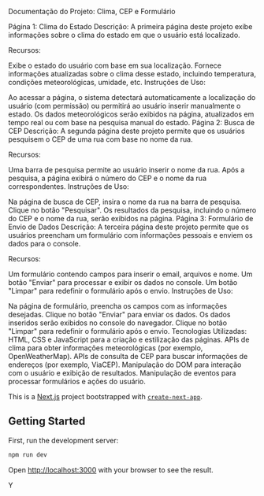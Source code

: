 Documentação do Projeto: Clima, CEP e Formulário


Página 1: Clima do Estado
Descrição:
A primeira página deste projeto exibe informações sobre o clima do estado em que o usuário está localizado.

Recursos:

Exibe o estado do usuário com base em sua localização.
Fornece informações atualizadas sobre o clima desse estado, incluindo temperatura, condições meteorológicas, umidade, etc.
Instruções de Uso:

Ao acessar a página, o sistema detectará automaticamente a localização do usuário (com permissão) ou permitirá ao usuário inserir manualmente o estado.
Os dados meteorológicos serão exibidos na página, atualizados em tempo real ou com base na pesquisa manual do estado.
Página 2: Busca de CEP
Descrição:
A segunda página deste projeto permite que os usuários pesquisem o CEP de uma rua com base no nome da rua.

Recursos:

Uma barra de pesquisa permite ao usuário inserir o nome da rua.
Após a pesquisa, a página exibirá o número do CEP e o nome da rua correspondentes.
Instruções de Uso:

Na página de busca de CEP, insira o nome da rua na barra de pesquisa.
Clique no botão "Pesquisar".
Os resultados da pesquisa, incluindo o número do CEP e o nome da rua, serão exibidos na página.
Página 3: Formulário de Envio de Dados
Descrição:
A terceira página deste projeto permite que os usuários preencham um formulário com informações pessoais e enviem os dados para o console.

Recursos:

Um formulário contendo campos para inserir o email, arquivos e nome.
Um botão "Enviar" para processar e exibir os dados no console.
Um botão "Limpar" para redefinir o formulário após o envio.
Instruções de Uso:

Na página de formulário, preencha os campos com as informações desejadas.
Clique no botão "Enviar" para enviar os dados.
Os dados inseridos serão exibidos no console do navegador.
Clique no botão "Limpar" para redefinir o formulário após o envio.
Tecnologias Utilizadas:
HTML, CSS e JavaScript para a criação e estilização das páginas.
APIs de clima para obter informações meteorológicas (por exemplo, OpenWeatherMap).
APIs de consulta de CEP para buscar informações de endereços (por exemplo, ViaCEP).
Manipulação do DOM para interação com o usuário e exibição de resultados.
Manipulação de eventos para processar formulários e ações do usuário.

This is a [Next.js](https://nextjs.org/) project bootstrapped with [`create-next-app`](https://github.com/vercel/next.js/tree/canary/packages/create-next-app).

## Getting Started

First, run the development server:

```bash
npm run dev
```

Open [http://localhost:3000](http://localhost:3000) with your browser to see the result.

Y
